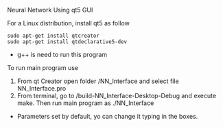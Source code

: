 Neural Network Using qt5 GUI

For a Linux distribution, install qt5 as follow

	sudo apt-get install qtcreator
	sudo apt-get install qtdeclarative5-dev
	
* g++ is need to run this program

To run main program use
1) From qt Creator open folder
	/NN_Interface
   and select file
   	NN_Interface.pro
2) From terminal, go to
	/build-NN_Interface-Desktop-Debug
   and execute make. Then run main program as
    	./NN_Interface
    	
* Parameters set by default, yo can change it typing in the boxes. 
